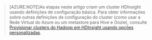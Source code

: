 
> [AZURE.NOTE]As etapas neste artigo criam um cluster HDInsight usando definições de configuração básica. Para obter informações sobre outras definições de configuração do cluster (como usar a Rede Virtual do Azure ou um metastore para Hive e Oozie), consulte [Provisionar clusters do Hadoop em HDInsight usando opções personalizadas](../articles/hdinsight/hdinsight-provision-clusters.md).

<!---HONumber=July15_HO2-->